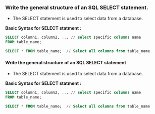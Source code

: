 ### Write the general structure of an SQL SELECT statement.

- The SELECT statement is used to select data from a database.

<b>Basic Syntax for SELECT statment : </b>

```sql
SELECT column1, column2, ... // select specific columns name
FROM table_name;
```

```sql
SELECT * FROM table_name;  // Select all columns from table_name
```

#### Write the general structure of an SQL SELECT statement

- The SELECT statement is used to select data from a database.

<b>Basic Syntax for SELECT statment : </b>

```sql
SELECT column1, column2, ... // select specific columns name
FROM table_name;
```

```sql
SELECT * FROM table_name;  // Select all columns from table_name
```